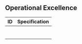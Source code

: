 ## Operational Excellence

| ID   | Specification |
|------|--------------|
|      |              |
|      |              |
|      |              |
|      |              |
|      |              |
|      |              |
|      |              |
